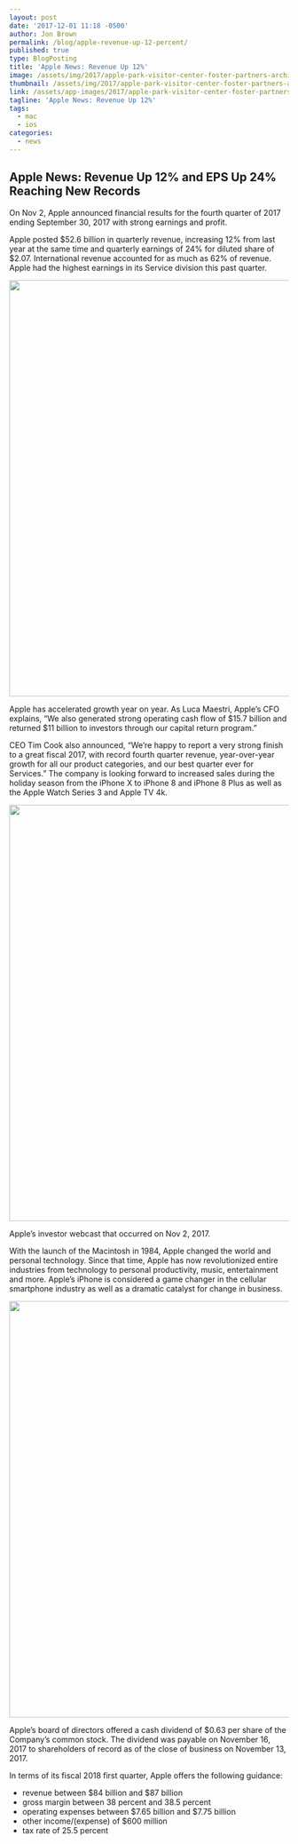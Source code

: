 ```yaml
---
layout: post
date: '2017-12-01 11:18 -0500'
author: Jon Brown
permalink: /blog/apple-revenue-up-12-percent/
published: true
type: BlogPosting
title: 'Apple News: Revenue Up 12%'
image: /assets/img/2017/apple-park-visitor-center-foster-partners-architecture-california_dezeen_2364_col_3-852x568.jpg
thumbnail: /assets/img/2017/apple-park-visitor-center-foster-partners-architecture-california_dezeen_2364_col_3-852x568.jpg
link: /assets/app-images/2017/apple-park-visitor-center-foster-partners-architecture-california_dezeen_2364_col_3-852x568.jpg
tagline: 'Apple News: Revenue Up 12%'
tags:
  - mac
  - ios
categories:
  - news
---
```

## Apple News: Revenue Up 12% and EPS Up 24% Reaching New Records

On Nov 2, Apple announced financial results for the fourth quarter of 2017 ending September 30, 2017 with strong earnings and profit.

Apple posted $52.6 billion in quarterly revenue, increasing 12% from last year at the same time and quarterly earnings of 24% for diluted share of $2.07. International revenue accounted for as much as 62% of revenue. Apple had the highest earnings in its Service division this past quarter.

<img src="{{ site.site_cdn }}/assets/img/blog/2017/applepark1/apple_park_image_1.jpg" class="img-fluid rounded m-2" width="750">

Apple has accelerated growth year on year. As Luca Maestri, Apple’s CFO explains, “We also generated strong operating cash flow of $15.7 billion and returned $11 billion to investors through our capital return program.”

CEO Tim Cook also announced, “We’re happy to report a very strong finish to a great fiscal 2017, with record fourth quarter revenue, year-over-year growth for all our product categories, and our best quarter ever for Services.” The company is looking forward to increased sales during the holiday season from the iPhone X to iPhone 8 and iPhone 8 Plus as well as the Apple Watch Series 3 and Apple TV 4k.

<img src="{{ site.site_cdn }}/assets/img/blog/2017/applepark1/apple_park_image_2.jpg" class="img-fluid rounded m-2" width="750">

Apple’s investor webcast that occurred on Nov 2, 2017.

With the launch of the Macintosh in 1984, Apple changed the world and personal technology. Since that time, Apple has now revolutionized entire industries from technology to personal productivity, music, entertainment and more. Apple’s iPhone is considered a game changer in the cellular smartphone industry as well as a dramatic catalyst for change in business.

<img src="{{ site.site_cdn }}/assets/img/blog/2017/applepark1/apple_park_image_3.jpg" class="img-fluid rounded m-2" width="750">

Apple’s board of directors offered a cash dividend of $0.63 per share of the Company’s common stock. The dividend was payable on November 16, 2017 to shareholders of record as of the close of business on November 13, 2017.

In terms of its fiscal 2018 first quarter, Apple offers the following guidance:

- revenue between $84 billion and $87 billion
- gross margin between 38 percent and 38.5 percent
- operating expenses between $7.65 billion and $7.75 billion
- other income/(expense) of $600 million
- tax rate of 25.5 percent
